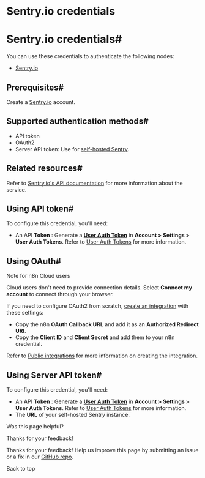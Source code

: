 # Sentry.io credentials

[ ](https://github.com/n8n-io/n8n-docs/edit/main/docs/integrations/builtin/credentials/sentryio.md "Edit this page")

# Sentry.io credentials#

You can use these credentials to authenticate the following nodes:

  * [Sentry.io](../../app-nodes/n8n-nodes-base.sentryio/)



## Prerequisites#

Create a [Sentry.io](https://sentry.io/) account.

## Supported authentication methods#

  * API token
  * OAuth2
  * Server API token: Use for [self-hosted Sentry](https://develop.sentry.dev/self-hosted/).



## Related resources#

Refer to [Sentry.io's API documentation](https://docs.sentry.io/api/) for more information about the service.

## Using API token#

To configure this credential, you'll need:

  * An API **Token** : Generate a [**User Auth Token**](https://sentry.io/settings/account/api/auth-tokens/) in **Account > Settings > User Auth Tokens**. Refer to [User Auth Tokens](https://docs.sentry.io/account/auth-tokens/#user-auth-tokens) for more information.



## Using OAuth#

Note for n8n Cloud users

Cloud users don't need to provide connection details. Select **Connect my account** to connect through your browser.

If you need to configure OAuth2 from scratch, [create an integration](https://docs.sentry.io/organization/integrations/integration-platform/#creating-an-integration) with these settings:

  * Copy the n8n **OAuth Callback URL** and add it as an **Authorized Redirect URI**.
  * Copy the **Client ID** and **Client Secret** and add them to your n8n credential.



Refer to [Public integrations](https://docs.sentry.io/organization/integrations/integration-platform/public-integration/) for more information on creating the integration.

## Using Server API token#

To configure this credential, you'll need:

  * An API **Token** : Generate a [**User Auth Token**](https://sentry.io/settings/account/api/auth-tokens/) in **Account > Settings > User Auth Tokens**. Refer to [User Auth Tokens](https://docs.sentry.io/account/auth-tokens/#user-auth-tokens) for more information.
  * The **URL** of your self-hosted Sentry instance.

Was this page helpful? 

Thanks for your feedback! 

Thanks for your feedback! Help us improve this page by submitting an issue or a fix in our [GitHub repo](https://github.com/n8n-io/n8n-docs). 

Back to top 
